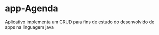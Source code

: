 # app-Agenda
Aplicativo implementa um CRUD para fins de estudo do desenvolvido de apps na linguagem java
